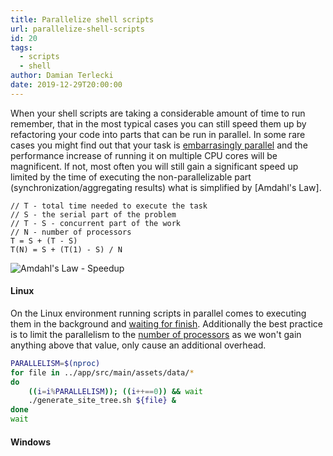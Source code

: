```yaml
---
title: Parallelize shell scripts
url: parallelize-shell-scripts
id: 20
tags:
  - scripts
  - shell
author: Damian Terlecki
date: 2019-12-29T20:00:00
---
```


When your shell scripts are taking a considerable amount of time to run remember, that in the most typical cases you can still speed them up by refactoring your code into parts that can be run in parallel. In some rare cases you might find out that your task is [embarrasingly parallel](https://en.wikipedia.org/wiki/Embarrassingly_parallel) and the performance increase of running it on multiple CPU cores will be magnificent. If not, most often you will still gain a significant speed up limited by the time of executing the non-parallelizable part (synchronization/aggregating results) what is simplified by [Amdahl's Law].

```
// T - total time needed to execute the task
// S - the serial part of the problem
// T - S - concurrent part of the work
// N - number of processors
T = S + (T - S)
T(N) = S + (T(1) - S) / N
```

<img style="background: white" src="/img/hq/amadahls-law.svg" alt="Amdahl's Law - Speedup" title="Amdahl's Law - Speedup">


#### Linux

On the Linux environment running scripts in parallel comes to executing them in the background and [waiting for finish](http://man7.org/linux/man-pages/man2/waitid.2.html). Additionally the best practice is to limit the parallelism to the [number of processors](http://man7.org/linux/man-pages/man1/nproc.1.html) as we won't gain anything above that value, only cause an additional overhead. 

```bash
PARALLELISM=$(nproc)
for file in ../app/src/main/assets/data/*
do
    ((i=i%PARALLELISM)); ((i++==0)) && wait
    ./generate_site_tree.sh ${file} &
done
wait
```

#### Windows

